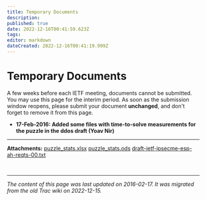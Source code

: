 ```yaml
---
title: Temporary Documents
description: 
published: true
date: 2022-12-16T00:41:59.623Z
tags: 
editor: markdown
dateCreated: 2022-12-16T00:41:19.999Z
---
```


# Temporary Documents

A few weeks before each IETF meeting, documents cannot be submitted. You may use this page for the interim period. As soon as the submission window reopens, please submit your document **unchanged**, and don't forget to remove it from this page.

- **17-Feb-2016: Added some files with time-to-solve measurements for the puzzle in the ddos draft (Yoav Nir)**

---

**Attachments:**
[puzzle_stats.xlsx](/puzzle_stats.xlsx)
[puzzle_stats.ods](/puzzle_stats.ods)
[draft-ietf-ipsecme-esp-ah-reqts-00.txt](/draft-ietf-ipsecme-esp-ah-reqts-00.txt)


&nbsp;
&nbsp;
&nbsp;

---

*The content of this page was last updated on 2016-02-17. It was migrated from the old Trac wiki on 2022-12-15.*


